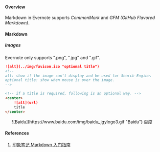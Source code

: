 #### Overview

Markdown in Evernote supports *CommonMark* and *GFM (GitHub Flavored Markdown)*.

#### Markdown

##### Images

Evernote only supports ".png", ".jpg" and ".gif".

```markdown
![alt](../img/favicon.ico "optional title")
<!--
alt: show if the image can't display and be used for Search Engine.
optional title: show when mouse is over the image.
-->

<!-- if a title is required, following is an optional way. -->
<center>
	![alt](url)
	title
</center>
```

<center>
	![Baidu](https://www.baidu.com/img/baidu_jgylogo3.gif "Baidu")
	百度
</center>

#### References

1. [印象笔记 Markdown 入门指南](https://list.yinxiang.com/markdown/eef42447-db3f-48ee-827b-1bb34c03eb83.php)